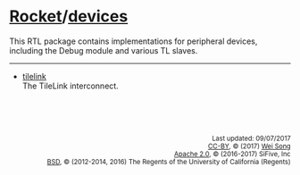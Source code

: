 [Rocket](Readme.md)/[devices](https://github.com/freechipsproject/rocket-chip/tree/master/src/main/scala/devices)
========================
This RTL package contains implementations for peripheral devices, including the Debug module and various TL slaves.

**********************

+ [tilelink](devices/tilelink.md)<br>
  The TileLink interconnect.



<br><br><br><p align="right">
<sub>
Last updated: 09/07/2017<br>
[CC-BY](https://creativecommons.org/licenses/by/3.0/), &copy; (2017) [Wei Song](mailto:wsong83@gmail.com)<br>
[Apache 2.0](https://github.com/freechipsproject/rocket-chip/blob/master/LICENSE.SiFive), &copy; (2016-2017) SiFive, Inc<br>
[BSD](https://github.com/freechipsproject/rocket-chip/blob/master/LICENSE.Berkeley), &copy; (2012-2014, 2016) The Regents of the University of California (Regents)
</sub>
</p>
